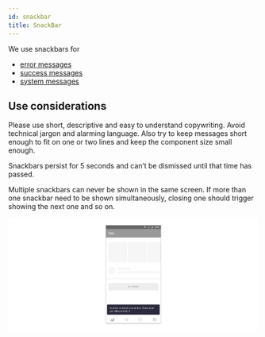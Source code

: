 ```yaml
---
id: snackbar
title: SnackBar
---
```


We use snackbars for

* [error messages](../feedback-scenarios/error-scenario.md)
* [success messages](../feedback-scenarios/success-scenario.md)
* [system messages](../feedback-scenarios/system-message.md)

## Use considerations

Please use short, descriptive and easy to understand copywriting. Avoid technical jargon and alarming language. Also try to keep messages short enough to fit on one or two lines and keep the component size small enough.

Snackbars persist for 5 seconds and can’t be dismissed until that time has passed. 

Multiple snackbars can never be shown in the same screen. If more than one snackbar need to be shown simultaneously, closing one should trigger showing the next one and so on.

![](../../../img/android_snackbar.jpg)

